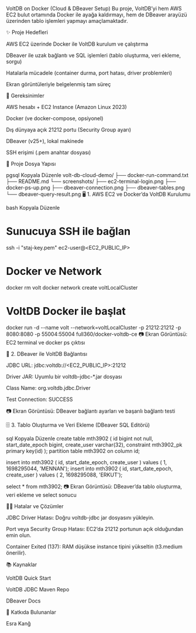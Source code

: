 VoltDB on Docker (Cloud & DBeaver Setup)
Bu proje, VoltDB’yi hem AWS EC2 bulut ortamında Docker ile ayağa kaldırmayı, hem de DBeaver arayüzü üzerinden tablo işlemleri yapmayı amaçlamaktadır.

✨ Proje Hedefleri

AWS EC2 üzerinde Docker ile VoltDB kurulum ve çalıştırma

DBeaver ile uzak bağlantı ve SQL işlemleri (tablo oluşturma, veri ekleme, sorgu)

Hatalarla mücadele (container durma, port hatası, driver problemleri)

Ekran görüntüleriyle belgelenmiş tam süreç

🚀 Gereksinimler

AWS hesabı + EC2 Instance (Amazon Linux 2023)

Docker (ve docker-compose, opsiyonel)

Dış dünyaya açık 21212 portu (Security Group ayarı)

DBeaver (v25+), lokal makinede

SSH erişimi (.pem anahtar dosyası)

📁 Proje Dosya Yapısı

pgsql
Kopyala
Düzenle
volt-db-cloud-demo/
├── docker-run-command.txt
├── README.md
└── screenshots/
    ├── ec2-terminal-login.png
    ├── docker-ps-up.png
    ├── dbeaver-connection.png
    ├── dbeaver-tables.png
    └── dbeaver-query-result.png
🖥️ 1. AWS EC2 ve Docker’da VoltDB Kurulumu

bash
Kopyala
Düzenle
# Sunucuya SSH ile bağlan
ssh -i "staj-key.pem" ec2-user@<EC2_PUBLIC_IP>

# Docker ve Network
docker rm volt
docker network create voltLocalCluster

# VoltDB Docker ile başlat
docker run -d --name volt --network=voltLocalCluster -p 21212:21212 -p 8080:8080 -p 55004:55004 full360/docker-voltdb-ce
📷 Ekran Görüntüsü: EC2 terminal ve docker ps çıktısı

🔗 2. DBeaver ile VoltDB Bağlantısı

JDBC URL:
jdbc:voltdb://<EC2_PUBLIC_IP>:21212

Driver JAR: Uyumlu bir voltdb-jdbc-*.jar dosyası

Class Name: org.voltdb.jdbc.Driver

Test Connection: SUCCESS

📷 Ekran Görüntüsü: DBeaver bağlantı ayarları ve başarılı bağlantı testi

🗄️ 3. Tablo Oluşturma ve Veri Ekleme (DBeaver SQL Editörü)

sql
Kopyala
Düzenle
create table mth3902 (
  id bigint not null,
  start_date_epoch bigint,
  create_user varchar(32),
  constraint mth3902_pk primary key(id)
);
partition table mth3902 on column id;

insert into mth3902 ( id, start_date_epoch, create_user ) values ( 1, 1698295044, 'MENNAN');
insert into mth3902 ( id, start_date_epoch, create_user ) values ( 2, 1698295088, 'ERKUT');

select * from mth3902;
📷 Ekran Görüntüsü: DBeaver’da tablo oluşturma, veri ekleme ve select sonucu

🧑‍💻 Hatalar ve Çözümler

JDBC Driver Hatası: Doğru voltdb-jdbc jar dosyasını yükleyin.

Port veya Security Group Hatası: EC2’da 21212 portunun açık olduğundan emin olun.

Container Exited (137): RAM düşükse instance tipini yükseltin (t3.medium önerilir).

📚 Kaynaklar

VoltDB Quick Start

VoltDB JDBC Maven Repo

DBeaver Docs

📅 Katkıda Bulunanlar

Esra Kanğ